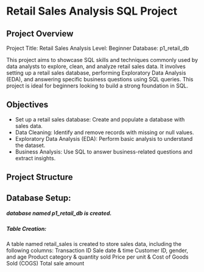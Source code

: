  # Retail Sales Analysis SQL Project
 ## Project Overview
Project Title: Retail Sales Analysis
Level: Beginner
Database: p1_retail_db

This project aims to showcase SQL skills and techniques commonly used by data analysts to explore, clean, and analyze retail sales data. It involves setting up a retail sales database, performing Exploratory Data Analysis (EDA), and answering specific business questions using SQL queries. This project is ideal for beginners looking to build a strong foundation in SQL.

 ## Objectives
- Set up a retail sales database: Create and populate a database with sales data.
- Data Cleaning: Identify and remove records with missing or null values.
- Exploratory Data Analysis (EDA): Perform basic analysis to understand the dataset.
- Business Analysis: Use SQL to answer business-related questions and extract insights.

 ## Project Structure
## Database Setup:
##### database named p1_retail_db is created.
##### Table Creation:

A table named retail_sales is created to store sales data, including the following columns:
Transaction ID
Sale date & time
Customer ID, gender, and age
Product category & quantity sold
Price per unit & Cost of Goods Sold (COGS)
Total sale amount




























